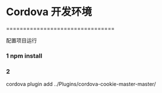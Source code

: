 # Cordova 开发环境
================================

配置项目运行
### 1 npm install
### 2


cordova plugin add ../Plugins/cordova-cookie-master-master/

